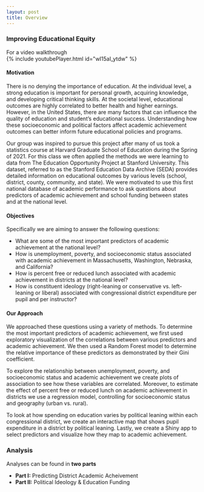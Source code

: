 ```yaml
---
layout: post
title: Overview
---
```


### Improving Educational Equity  

For a video walkthrough  
{% include youtubePlayer.html id="wI15aI_ytdw" %}   


#### Motivation
There is no denying the importance of education. At the individual level, a strong education is important for personal growth, acquiring knowledge, and developing critical thinking skills. At the societal level, educational outcomes are highly correlated to better health and higher earnings. However, in the United States, there are many factors that can influence the quality of education and student’s educational success. Understanding how these socioeconomic and political factors affect academic achievement outcomes can better inform future educational policies and programs.  

Our group was inspired to pursue this project after many of us took a statistics course at Harvard Graduate School of Education during the Spring of 2021. For this class we often applied the methods we were learning to data from The Education Opportunity Project at Stanford University. This dataset, referred to as the Stanford Education Data Archive (SEDA) provides detailed information on educational outcomes by various levels (school, district, county, community, and state). We were motivated to use this first national database of academic performance to ask questions about predictors of academic achievement and school funding between states and at the national level. 

#### Objectives
Specifically we are aiming to answer the following questions:

- What are some of the most important predictors of academic achievement at the national level?
- How is unemployment, poverty, and socioeconomic status associated with academic achievement in Massachusetts, Washington, Nebraska, and California? 
- How is percent free or reduced lunch associated with academic achievement in districts at the national level? 
- How is constituent ideology (right-leaning or conservative vs. left-leaning or liberal) associated with congressional district expenditure per pupil and per instructor?


#### Our Approach
We approached these questions using a variety of methods. To determine the most important predictors of academic achievement, we first used exploratory visualization of the correlations between various predictors and academic achievement. We then used a Random Forest model to determine the relative importance of these predictors as demonstrated by their Gini coefficient.  

To explore the relationship between unemployment, poverty, and socioeconomic status and academic achievement we create plots of association to see how these variables are correlated. Moreover, to estimate the effect of percent free or reduced lunch on academic achievement in districts we use a regression model, controlling for socioeconomic status and geography (urban vs. rural).  

To look at how spending on education varies by political leaning within each congressional district, we create an interactive map that shows pupil expenditure in a district by political leaning. Lastly, we create a Shiny app to select predictors and visualize how they map to academic achievement.



### Analysis
Analyses can be found in **two parts**

* **Part I:** Predicting District Academic Acheivement
* **Part II:** Political Ideology & Education Funding




